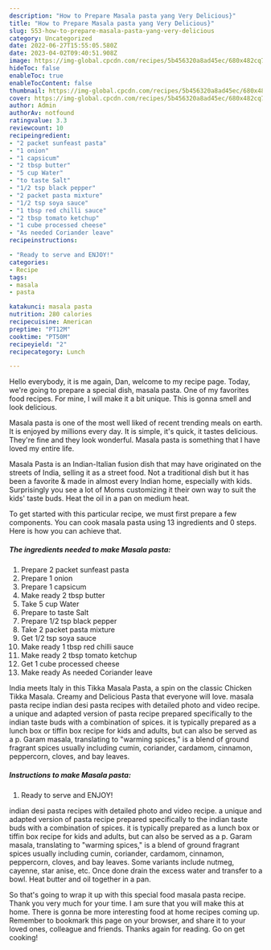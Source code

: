 ```yaml
---
description: "How to Prepare Masala pasta yang Very Delicious}"
title: "How to Prepare Masala pasta yang Very Delicious}"
slug: 553-how-to-prepare-masala-pasta-yang-very-delicious
category: Uncategorized
date: 2022-06-27T15:55:05.580Z
date: 2023-04-02T09:40:51.908Z
image: https://img-global.cpcdn.com/recipes/5b456320a8ad45ec/680x482cq70/masala-pasta-recipe-main-photo.jpg
hideToc: false
enableToc: true
enableTocContent: false
thumbnail: https://img-global.cpcdn.com/recipes/5b456320a8ad45ec/680x482cq70/masala-pasta-recipe-main-photo.jpg
cover: https://img-global.cpcdn.com/recipes/5b456320a8ad45ec/680x482cq70/masala-pasta-recipe-main-photo.jpg
author: Admin
authorAv: notfound
ratingvalue: 3.3
reviewcount: 10
recipeingredient:
- "2 packet sunfeast pasta"
- "1 onion"
- "1 capsicum"
- "2 tbsp butter"
- "5 cup Water"
- "to taste Salt"
- "1/2 tsp black pepper"
- "2 packet pasta mixture"
- "1/2 tsp soya sauce"
- "1 tbsp red chilli sauce"
- "2 tbsp tomato ketchup"
- "1 cube processed cheese"
- "As needed Coriander leave"
recipeinstructions:

- "Ready to serve and ENJOY!"
categories:
- Recipe
tags:
- masala
- pasta

katakunci: masala pasta 
nutrition: 280 calories
recipecuisine: American
preptime: "PT12M"
cooktime: "PT50M"
recipeyield: "2"
recipecategory: Lunch

---
```



Hello everybody, it is me again, Dan, welcome to my recipe page. Today, we're going to prepare a special dish, masala pasta. One of my favorites food recipes. For mine, I will make it a bit unique. This is gonna smell and look delicious.

Masala pasta is one of the most well liked of recent trending meals on earth. It is enjoyed by millions every day. It is simple, it's quick, it tastes delicious. They're fine and they look wonderful. Masala pasta is something that I have loved my entire life.

Masala Pasta is an Indian-Italian fusion dish that may have originated on the streets of India, selling it as a street food. Not a traditional dish but it has been a favorite &amp; made in almost every Indian home, especially with kids. Surprisingly you see a lot of Moms customizing it their own way to suit the kids&#39; taste buds. Heat the oil in a pan on medium heat.


To get started with this particular recipe, we must first prepare a few components. You can cook masala pasta using 13 ingredients and 0 steps. Here is how you can achieve that.

<!--inarticleads1-->

##### The ingredients needed to make Masala pasta:

1. Prepare 2 packet sunfeast pasta
1. Prepare 1 onion
1. Prepare 1 capsicum
1. Make ready 2 tbsp butter
1. Take 5 cup Water
1. Prepare to taste Salt
1. Prepare 1/2 tsp black pepper
1. Take 2 packet pasta mixture
1. Get 1/2 tsp soya sauce
1. Make ready 1 tbsp red chilli sauce
1. Make ready 2 tbsp tomato ketchup
1. Get 1 cube processed cheese
1. Make ready As needed Coriander leave


India meets Italy in this Tikka Masala Pasta, a spin on the classic Chicken Tikka Masala. Creamy and Delicious Pasta that everyone will love. masala pasta recipe indian desi pasta recipes with detailed photo and video recipe. a unique and adapted version of pasta recipe prepared specifically to the indian taste buds with a combination of spices. it is typically prepared as a lunch box or tiffin box recipe for kids and adults, but can also be served as a p. Garam masala, translating to &#34;warming spices,&#34; is a blend of ground fragrant spices usually including cumin, coriander, cardamom, cinnamon, peppercorn, cloves, and bay leaves. 

<!--inarticleads2-->

##### Instructions to make Masala pasta:


1. Ready to serve and ENJOY!

indian desi pasta recipes with detailed photo and video recipe. a unique and adapted version of pasta recipe prepared specifically to the indian taste buds with a combination of spices. it is typically prepared as a lunch box or tiffin box recipe for kids and adults, but can also be served as a p. Garam masala, translating to &#34;warming spices,&#34; is a blend of ground fragrant spices usually including cumin, coriander, cardamom, cinnamon, peppercorn, cloves, and bay leaves. Some variants include nutmeg, cayenne, star anise, etc. Once done drain the excess water and transfer to a bowl. Heat butter and oil together in a pan. 

So that's going to wrap it up with this special food masala pasta recipe. Thank you very much for your time. I am sure that you will make this at home. There is gonna be more interesting food at home recipes coming up. Remember to bookmark this page on your browser, and share it to your loved ones, colleague and friends. Thanks again for reading. Go on get cooking!
